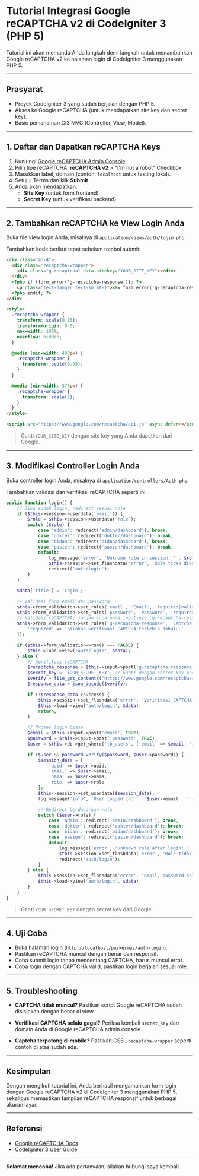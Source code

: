 
# Tutorial Integrasi Google reCAPTCHA v2 di CodeIgniter 3 (PHP 5)

Tutorial ini akan memandu Anda langkah demi langkah untuk menambahkan Google reCAPTCHA v2 ke halaman login di CodeIgniter 3 menggunakan PHP 5.

---

## Prasyarat

- Proyek CodeIgniter 3 yang sudah berjalan dengan PHP 5.
- Akses ke Google reCAPTCHA (untuk mendapatkan site key dan secret key).
- Basic pemahaman CI3 MVC (Controller, View, Model).

---

## 1. Daftar dan Dapatkan reCAPTCHA Keys

1. Kunjungi [Google reCAPTCHA Admin Console](https://www.google.com/recaptcha/admin/create).
2. Pilih tipe reCAPTCHA: **reCAPTCHA v2** > "I'm not a robot" Checkbox.
3. Masukkan label, domain (contoh: `localhost` untuk testing lokal).
4. Setujui Terms dan klik **Submit**.
5. Anda akan mendapatkan:
   - **Site Key** (untuk form frontend)
   - **Secret Key** (untuk verifikasi backend)

---

## 2. Tambahkan reCAPTCHA ke View Login Anda

Buka file view login Anda, misalnya di `application/views/auth/login.php`.

Tambahkan kode berikut tepat sebelum tombol submit:

```html
<div class="mb-4">
  <div class="recaptcha-wrapper">
    <div class="g-recaptcha" data-sitekey="YOUR_SITE_KEY"></div>
  </div>
  <?php if (form_error('g-recaptcha-response')): ?>
    <p class="text-danger text-sm mt-1"><?= form_error('g-recaptcha-response'); ?></p>
  <?php endif; ?>
</div>

<style>
  .recaptcha-wrapper {
    transform: scale(0.85);
    transform-origin: 0 0;
    max-width: 100%;
    overflow: hidden;
  }

  @media (min-width: 400px) {
    .recaptcha-wrapper {
      transform: scale(0.95);
    }
  }

  @media (min-width: 576px) {
    .recaptcha-wrapper {
      transform: scale(1);
    }
  }
</style>

<script src="https://www.google.com/recaptcha/api.js" async defer></script>
````

> Ganti `YOUR_SITE_KEY` dengan site key yang Anda dapatkan dari Google.

---

## 3. Modifikasi Controller Login Anda

Buka controller login Anda, misalnya di `application/controllers/Auth.php`.

Tambahkan validasi dan verifikasi reCAPTCHA seperti ini:

```php
public function login() {
    // Jika sudah login, redirect sesuai role
    if ($this->session->userdata('email')) {
        $role = $this->session->userdata('role');
        switch ($role) {
            case 'admin': redirect('admin/dashboard'); break;
            case 'dokter': redirect('dokter/dashboard'); break;
            case 'bidan': redirect('bidan/dashboard'); break;
            case 'pasien': redirect('pasien/dashboard'); break;
            default:
                log_message('error', 'Unknown role in session: ' . $role);
                $this->session->set_flashdata('error', 'Role tidak dikenal. Silakan login ulang.');
                redirect('auth/login');
        }
    }

    $data['title'] = 'Login';

    // Validasi form email dan password
    $this->form_validation->set_rules('email', 'Email', 'required|valid_email');
    $this->form_validation->set_rules('password', 'Password', 'required');
    // Validasi reCAPTCHA, jangan lupa nama input-nya 'g-recaptcha-response'
    $this->form_validation->set_rules('g-recaptcha-response', 'Captcha', 'required', [
        'required' => 'Silakan verifikasi CAPTCHA terlebih dahulu.'
    ]);

    if ($this->form_validation->run() === FALSE) {
        $this->load->view('auth/login', $data);
    } else {
        // Verifikasi reCAPTCHA
        $recaptcha_response = $this->input->post('g-recaptcha-response');
        $secret_key = 'YOUR_SECRET_KEY'; // Ganti dengan secret key Anda
        $verify = file_get_contents("https://www.google.com/recaptcha/api/siteverify?secret={$secret_key}&response={$recaptcha_response}");
        $response_data = json_decode($verify);

        if (!$response_data->success) {
            $this->session->set_flashdata('error', 'Verifikasi CAPTCHA gagal. Silakan coba lagi.');
            $this->load->view('auth/login', $data);
            return;
        }

        // Proses login biasa
        $email = $this->input->post('email', TRUE);
        $password = $this->input->post('password', TRUE);
        $user = $this->db->get_where('tb_users', ['email' => $email, 'is_active' => 1])->row();

        if ($user && password_verify($password, $user->password)) {
            $session_data = [
                'uuid' => $user->uuid,
                'email' => $user->email,
                'nama' => $user->nama,
                'role' => $user->role
            ];
            $this->session->set_userdata($session_data);
            log_message('info', 'User logged in: ' . $user->email . ' with role: ' . $user->role);

            // Redirect berdasarkan role
            switch ($user->role) {
                case 'admin': redirect('admin/dashboard'); break;
                case 'dokter': redirect('dokter/dashboard'); break;
                case 'bidan': redirect('bidan/dashboard'); break;
                case 'pasien': redirect('pasien/dashboard'); break;
                default:
                    log_message('error', 'Unknown role after login: ' . $user->role);
                    $this->session->set_flashdata('error', 'Role tidak dikenal. Silakan hubungi admin.');
                    redirect('auth/login');
            }
        } else {
            $this->session->set_flashdata('error', 'Email, password salah, atau akun tidak aktif.');
            $this->load->view('auth/login', $data);
        }
    }
}
```

> Ganti `YOUR_SECRET_KEY` dengan secret key dari Google.

---

## 4. Uji Coba

* Buka halaman login (`http://localhost/puskesmas/auth/login`).
* Pastikan reCAPTCHA muncul dengan benar dan responsif.
* Coba submit login tanpa mencentang CAPTCHA, harus muncul error.
* Coba login dengan CAPTCHA valid, pastikan login berjalan sesuai role.

---

## 5. Troubleshooting

* **CAPTCHA tidak muncul?**
  Pastikan script Google reCAPTCHA sudah disisipkan dengan benar di view.

* **Verifikasi CAPTCHA selalu gagal?**
  Periksa kembali `secret_key` dan domain Anda di Google reCAPTCHA admin console.

* **Captcha terpotong di mobile?**
  Pastikan CSS `.recaptcha-wrapper` seperti contoh di atas sudah ada.

---

## Kesimpulan

Dengan mengikuti tutorial ini, Anda berhasil mengamankan form login dengan Google reCAPTCHA v2 di CodeIgniter 3 menggunakan PHP 5, sekaligus memastikan tampilan reCAPTCHA responsif untuk berbagai ukuran layar.

---

## Referensi

* [Google reCAPTCHA Docs](https://developers.google.com/recaptcha/docs/v2)
* [CodeIgniter 3 User Guide](https://codeigniter.com/userguide3/)

---

**Selamat mencoba!**
Jika ada pertanyaan, silakan hubungi saya kembali.
